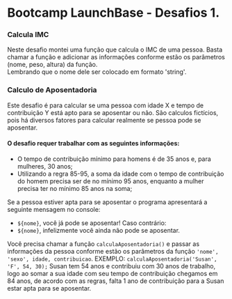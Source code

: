 # Bootcamp LaunchBase - Desafios 1. 


### Calcula IMC
Neste desafio montei uma função que calcula o IMC de uma pessoa. Basta chamar a função e adicionar as informações conforme estão os parâmetros (nome, peso, altura) da função.  
Lembrando que o nome dele ser colocado em formato 'string'. 


### Calculo de Aposentadoria
Este desafio é para calcular se uma pessoa com idade X e tempo de contribuição Y está apto para se aposentar ou não. 
São calculos fictícios, pois há diversos fatores para calcular realmente se pessoa pode se aposentar. 

#### O desafio requer trabalhar com as seguintes informações:
* O tempo de contribuição mínimo para homens é de 35 anos e, para mulheres, 30 anos;
* Utilizando a regra 85-95, a soma da idade com o tempo de contribuição do homem precisa ser de no mínimo 95 anos, enquanto a mulher precisa ter no mínimo 85 anos na soma;

Se a pessoa estiver apta para se aposentar o programa apresentará a seguinte mensagem no console:
* `${nome}`, você já pode se aposentar!
Caso contrário:
* `${nome}`, infelizmente você ainda não pode se aposentar.


Você precisa chamar a função `calculaAposentadoria()` e passar as informações da pessoa conforme estão os parâmetros da função `'nome', 'sexo', idade, contribuicao`. 
EXEMPLO:
`calculaAposentadoria('Susan', 'F', 54, 30);`
Susan tem 54 anos e contribuiu com 30 anos de trabalho, logo ao somar a sua idade com seu tempo de contribuição chegamos em 84 anos, de acordo com as regras, falta 1 ano de contribuição para a Susan estar apta para se aposentar. 
